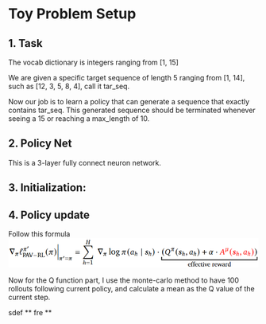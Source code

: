 # Toy Problem Setup
## 1. Task

The vocab dictionary is integers ranging from [1, 15]

We are given a specific target sequence of length 5 ranging from [1, 14], such as [12, 3, 5, 8, 4], call it tar_seq.

Now our job is to learn a policy that can generate a sequence that exactly contains tar_seq. This generated sequence should be terminated whenever seeing a 15 or reaching a max_length of 10.

## 2. Policy Net

This is a 3-layer fully connect neuron network.

## 3. Initialization:



## 4. Policy update

Follow this formula
![alt text](pics/PAV_FORMULA.png)

Now for the Q function part, I use the monte-carlo method to have 100 rollouts following current policy, and calculate a mean as the Q value of the current step.

sdef ** fre ** 
